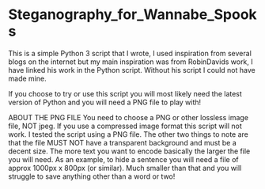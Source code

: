 # Steganography_for_Wannabe_Spooks
This is a simple Python 3 script that I wrote, I used inspiration from several blogs on the internet but my main inspiration was from RobinDavids work, I have linked his work in the Python script. Without his script I could not have made mine.

If you choose to try or use this script you will most likely need the latest version of Python and you will need a PNG file to play with!

ABOUT THE PNG FILE
You need to choose a PNG or other lossless image file, NOT jpeg. If you use a compressed image format this script will not work. I tested the script using a PNG file.  The other two things to note are that the file MUST NOT have a transparent background and must be a decent size. The more text you want to encode basically the larger the file you will need. As an example, to hide a sentence you will need a file of approx 1000px x 800px (or similar).  Much smaller than that and you will struggle to save anything other than a word or two!
